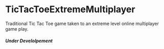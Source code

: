 # TicTacToeExtremeMultiplayer
Traditional Tic Tac Toe game taken to an extreme level online multiplayer game play.
##### Under Develolpement
